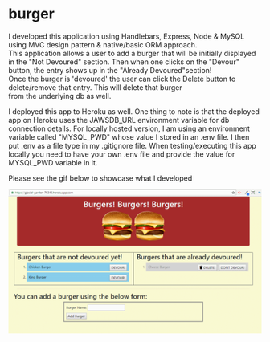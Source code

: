 # burger
I developed this application using Handlebars, Express, Node & MySQL using MVC design pattern & native/basic ORM approach. </br>
This application allows a user to add a burger that will be initially displayed in the "Not Devoured" section. Then when one clicks 
on the "Devour" button, the entry shows up in the "Already Devoured"section! </br> 
Once the burger is 'devoured' the user can click the Delete button to delete/remove that entry. This will delete that burger </br>
from the underlying db as well.</br>

I deployed this app to Heroku as well. One thing to note is that the deployed app on Heroku uses the JAWSDB_URL environment variable for db connection details. For locally hosted version, I am using an environment variable called "MYSQL_PWD" whose value I stored in an .env file. I then put .env as a file type in my .gitignore file. When testing/executing this app locally you need to have your own .env file and provide the value for MYSQL_PWD variable in it.</br>

Please see the gif below to showcase what I developed</br>

![](gifs/burgers.gif)